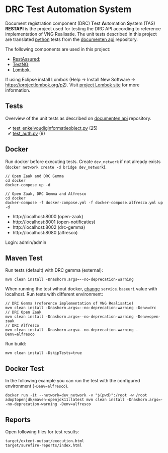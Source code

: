 # DRC Test Automation System

Document registration component (DRC) **T**est **A**utomation **S**ystem (TAS) **RESTAPI** is the project used for testing the DRC API according to reference implementation of VNG Realisatie. The unit tests described in this project are translated [python](https://www.python.org) tests from the [documenten api](https://github.com/VNG-Realisatie/documenten-api/tree/stable/1.0.x/src/drc/api/tests) repository.

The following components are used in this project:

* [RestAssured](https://rest-assured.io); 
* [TestNG](https://testng.org);
* [Lombok](https://projectlombok.org).

If using Eclipse install Lombok (Help -> Install New Software -> https://projectlombok.org/p2). Visit [project Lombok site](https://projectlombok.org/setup/eclipse) for more information.

## Tests

Overview of the unit tests as described on [documenten api](https://github.com/VNG-Realisatie/documenten-api/tree/stable/1.0.x/src/drc/api/tests) repository.

&nbsp;&nbsp;&#10004; [test_enkelvoudiginformatieobject.py](https://github.com/VNG-Realisatie/documenten-api/blob/stable/1.0.x/src/drc/api/tests/test_enkelvoudiginformatieobject.py) (25) \
&nbsp;&nbsp;&#10004; [test_auth.py](https://github.com/VNG-Realisatie/documenten-api/blob/stable/1.0.x/src/drc/api/tests/test_auth.py) (9)

## Docker

Run docker before executing tests. Create `dev_network` if not already exists (`docker network create -d bridge dev_network`).

```
// Open Zaak and DRC Gemma
cd docker
docker-compose up -d

// Open Zaak, DRC Gemma and Alfresco
cd docker
docker-compose -f docker-compose.yml -f docker-compose.alfresco.yml up -d
```

* http://localhost:8000 (open-zaak)
* http://localhost:8001 (open-notificaties)
* http://localhost:8002 (drc-gemma)
* http://localhost:8080 (alfresco)

Login: admin/admin

## Maven Test

Run tests (default) with DRC gemma (external):

```
mvn clean install -Dnashorn.args=--no-deprecation-warning
```

When running the test wihout docker, [change](src/main/resources/environments) `service.baseuri` value with localhost. Run tests with different environment:

```
// DRC Gemma (reference implementation of VNG Realisatie)
mvn clean install -Dnashorn.args=--no-deprecation-warning -Denv=drc
// DRC Open Zaak
mvn clean install -Dnashorn.args=--no-deprecation-warning -Denv=open-zaak
// DRC Alfresco
mvn clean install -Dnashorn.args=--no-deprecation-warning -Denv=alfresco
```

Run build:

```
mvn clean install -DskipTests=true
```

## Docker Test

In the following example you can run the test with the configured environment (`-Denv=alfresco`).

```
docker run -it --network=dev_network -v "$(pwd)":/root -w /root adoptopenjdk/maven-openjdk11:latest mvn clean install -Dnashorn.args=--no-deprecation-warning -Denv=alfresco
```

## Reports

Open following files for test results:

```
target/extent-output/execution.html
target/surefire-reports/index.html
```